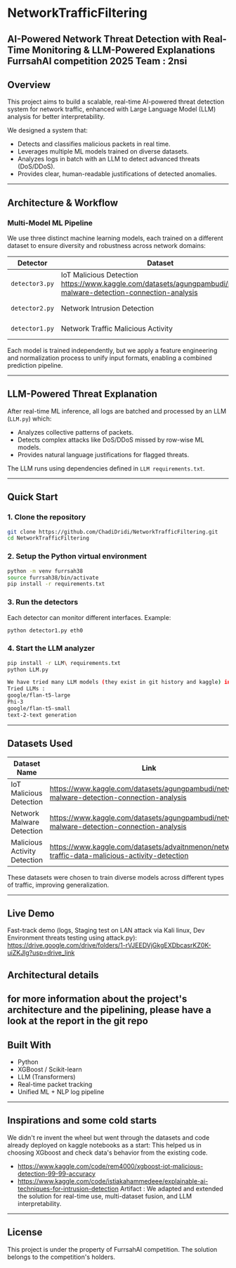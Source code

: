 # NetworkTrafficFiltering

AI-Powered Network Threat Detection with Real-Time Monitoring & LLM-Powered Explanations
FurrsahAI competition 2025
Team : 2nsi
---

## Overview

This project aims to build a scalable, real-time AI-powered threat detection system for network traffic, enhanced with Large Language Model (LLM) analysis for better interpretability.

We designed a system that:
- Detects and classifies malicious packets in real time.
- Leverages multiple ML models trained on diverse datasets.
- Analyzes logs in batch with an LLM to detect advanced threats (DoS/DDoS).
- Provides clear, human-readable justifications of detected anomalies.

---

## Architecture & Workflow

### Multi-Model ML Pipeline

We use three distinct machine learning models, each trained on a different dataset to ensure diversity and robustness across network domains:

| Detector       | Dataset                                | Kaggle Link                                                                                           |
|----------------|-----------------------------------------|--------------------------------------------------------------------------------------------------------|
| `detector3.py` | IoT Malicious Detection                 https://www.kaggle.com/datasets/agungpambudi/network-malware-detection-connection-analysis             |
| `detector2.py` | Network Intrusion Detection            | https://www.kaggle.com/code/istiakahammedeee/explainable-ai-techniques-for-intrusion-detection        |
| `detector1.py` | Network Traffic Malicious Activity     | https://www.kaggle.com/datasets/advaitnmenon/network-traffic-data-malicious-activity-detection        |

Each model is trained independently, but we apply a feature engineering and normalization process to unify input formats, enabling a combined prediction pipeline.

---

## LLM-Powered Threat Explanation

After real-time ML inference, all logs are batched and processed by an LLM (`LLM.py`) which:

- Analyzes collective patterns of packets.
- Detects complex attacks like DoS/DDoS missed by row-wise ML models.
- Provides natural language justifications for flagged threats.

The LLM runs using dependencies defined in `LLM requirements.txt`.

---

## Quick Start

### 1. Clone the repository
```bash
git clone https://github.com/ChadiDridi/NetworkTrafficFiltering.git
cd NetworkTrafficFiltering
```

### 2. Setup the Python virtual environment
```bash
python -m venv furrsah38
source furrsah38/bin/activate  
pip install -r requirements.txt
```

### 3. Run the detectors
Each detector can monitor different interfaces. Example:
```bash
python detector1.py eth0
```

### 4. Start the LLM analyzer 
```bash
pip install -r LLM\ requirements.txt
python LLM.py

We have tried many LLM models (they exist in git history and kaggle) in the end we choosed what performed best, which is TinyLlama 1.1B
Tried LLMs :
google/flan-t5-large
Phi-3
google/flan-t5-small
text-2-text generation
```

---

## Datasets Used

| Dataset Name                              | Link                                                                                                   |
|-------------------------------------------|--------------------------------------------------------------------------------------------------------|
| IoT Malicious Detection                   | https://www.kaggle.com/datasets/agungpambudi/network-malware-detection-connection-analysis             |
| Network Malware Detection                 | https://www.kaggle.com/datasets/agungpambudi/network-malware-detection-connection-analysis             |
| Malicious Activity Detection              | https://www.kaggle.com/datasets/advaitnmenon/network-traffic-data-malicious-activity-detection         |

These datasets were chosen to train diverse models across different types of traffic, improving generalization.

---

## Live Demo

Fast-track demo (logs, Staging test on LAN attack via Kali linux, Dev Environment threats testing using attack.py):  
https://drive.google.com/drive/folders/1-rVJEEDVjGkgEXDbcasrKZ0K-uiZKJlg?usp=drive_link
## Architectural details

for more information about the project's architecture and the pipelining, please have a look at the report in the git repo
---

## Built With

- Python
- XGBoost / Scikit-learn
- LLM (Transformers)
- Real-time packet tracking
- Unified ML + NLP log pipeline

---

## Inspirations and some cold starts

We didn't re invent the wheel but went through the datasets and code already deployed on kaggle notebooks as a start:
This helped us in choosing XGboost and check data's behavior from the existing code.
- https://www.kaggle.com/code/rem4000/xgboost-iot-malicious-detection-99-99-accuracy
- https://www.kaggle.com/code/istiakahammedeee/explainable-ai-techniques-for-intrusion-detection
Artifact : 
We adapted and extended the solution for real-time use, multi-dataset fusion, and LLM interpretability.

---

## License

This project is under the property of FurrsahAI competition. The solution belongs to the competition's holders.
